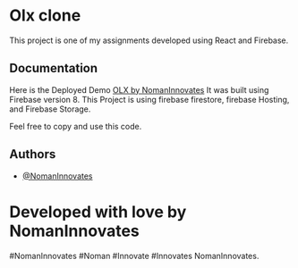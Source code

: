 
# Olx clone

This project is one of my assignments developed using React and Firebase.



## Documentation
 
Here is the Deployed Demo [OLX by NomanInnovates](https://olx-clone-1bdd3.web.app/)
It was built using Firebase version 8. This Project is using firebase firestore, firebase Hosting, and Firebase Storage.

Feel free to copy and use this code.


## Authors

- [@NomanInnovates](https://www.github.com/NomanInnovates)

# Developed with love by NomanInnovates
#NomanInnovates
#Noman 
#Innovate
#Innovates
NomanInnovates.

